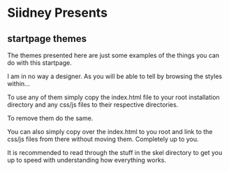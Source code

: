 # Siidney Presents
## startpage themes

The themes presented here are just some examples of the things you can do with
this startpage.

I am in no way a designer. As you will be able to tell by browsing the styles
within...

To use any of them simply copy the index.html file to your root installation
directory and any css/js files to their respective directories.

To remove them do the same.

You can also simply copy over the index.html to you root and link to the css/js
files from there without moving them. Completely up to you.

It is recommended to read through the stuff in the skel directory to get you up
to speed with understanding how everything works.
